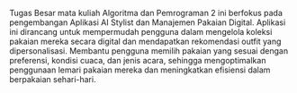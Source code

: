 Tugas Besar mata kuliah Algoritma dan Pemrograman 2 ini berfokus pada pengembangan Aplikasi AI Stylist dan Manajemen Pakaian Digital. 
Aplikasi ini dirancang untuk mempermudah pengguna dalam mengelola koleksi pakaian mereka secara digital dan mendapatkan rekomendasi outfit yang dipersonalisasi. 
Membantu pengguna memilih pakaian yang sesuai dengan preferensi, kondisi cuaca, dan jenis acara, sehingga mengoptimalkan penggunaan lemari pakaian mereka dan meningkatkan efisiensi dalam berpakaian sehari-hari.
